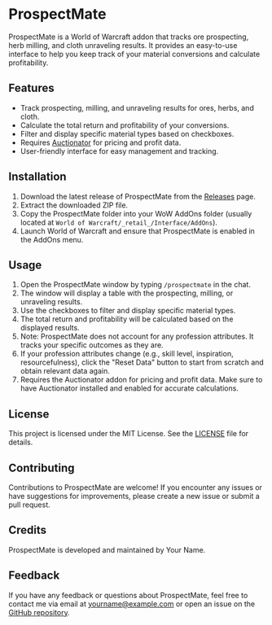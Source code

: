 # ProspectMate

ProspectMate is a World of Warcraft addon that tracks ore prospecting, herb milling, and cloth unraveling results. It provides an easy-to-use interface to help you keep track of your material conversions and calculate profitability.

## Features

- Track prospecting, milling, and unraveling results for ores, herbs, and cloth.
- Calculate the total return and profitability of your conversions.
- Filter and display specific material types based on checkboxes.
- Requires [Auctionator](https://www.curseforge.com/wow/addons/auctionator) for pricing and profit data.
- User-friendly interface for easy management and tracking.

## Installation

1. Download the latest release of ProspectMate from the [Releases](https://github.com/your-username/prospectmate/releases) page.
2. Extract the downloaded ZIP file.
3. Copy the ProspectMate folder into your WoW AddOns folder (usually located at `World of Warcraft/_retail_/Interface/AddOns`).
4. Launch World of Warcraft and ensure that ProspectMate is enabled in the AddOns menu.

## Usage

1. Open the ProspectMate window by typing `/prospectmate` in the chat.
2. The window will display a table with the prospecting, milling, or unraveling results.
3. Use the checkboxes to filter and display specific material types.
4. The total return and profitability will be calculated based on the displayed results.
5. Note: ProspectMate does not account for any profession attributes. It tracks your specific outcomes as they are.
6. If your profession attributes change (e.g., skill level, inspiration, resourcefulness), click the "Reset Data" button to start from scratch and obtain relevant data again.
7. Requires the Auctionator addon for pricing and profit data. Make sure to have Auctionator installed and enabled for accurate calculations.

## License

This project is licensed under the MIT License. See the [LICENSE](LICENSE) file for details.

## Contributing

Contributions to ProspectMate are welcome! If you encounter any issues or have suggestions for improvements, please create a new issue or submit a pull request.

## Credits

ProspectMate is developed and maintained by Your Name.

## Feedback

If you have any feedback or questions about ProspectMate, feel free to contact me via email at yourname@example.com or open an issue on the [GitHub repository](https://github.com/your-username/prospectmate).
